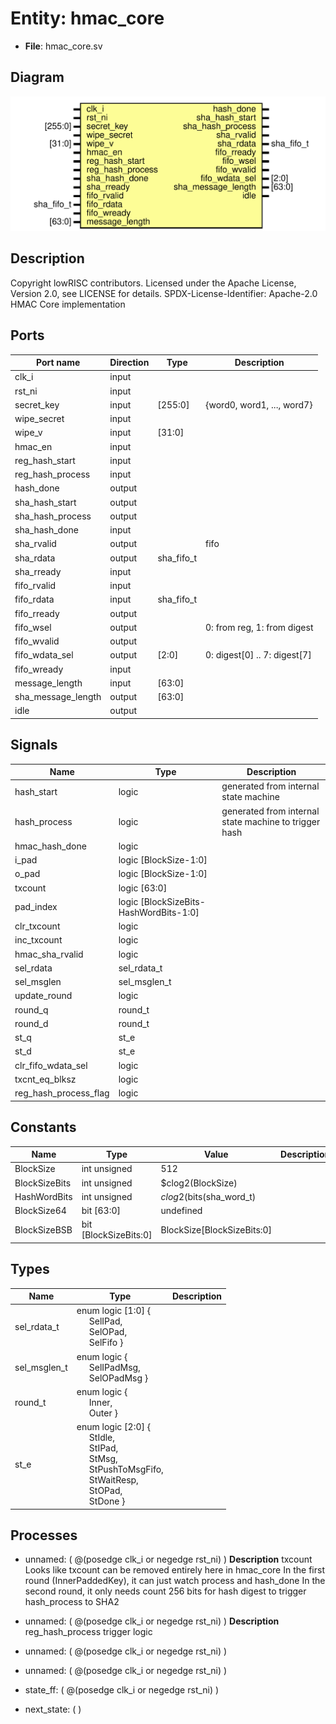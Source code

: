 # Entity: hmac_core

- **File**: hmac_core.sv
## Diagram

![Diagram](hmac_core.svg "Diagram")
## Description

Copyright lowRISC contributors.
 Licensed under the Apache License, Version 2.0, see LICENSE for details.
 SPDX-License-Identifier: Apache-2.0
 HMAC Core implementation
 
## Ports

| Port name          | Direction | Type       | Description                  |
| ------------------ | --------- | ---------- | ---------------------------- |
| clk_i              | input     |            |                              |
| rst_ni             | input     |            |                              |
| secret_key         | input     | [255:0]    | {word0, word1, ..., word7}   |
| wipe_secret        | input     |            |                              |
| wipe_v             | input     | [31:0]     |                              |
| hmac_en            | input     |            |                              |
| reg_hash_start     | input     |            |                              |
| reg_hash_process   | input     |            |                              |
| hash_done          | output    |            |                              |
| sha_hash_start     | output    |            |                              |
| sha_hash_process   | output    |            |                              |
| sha_hash_done      | input     |            |                              |
| sha_rvalid         | output    |            | fifo                         |
| sha_rdata          | output    | sha_fifo_t |                              |
| sha_rready         | input     |            |                              |
| fifo_rvalid        | input     |            |                              |
| fifo_rdata         | input     | sha_fifo_t |                              |
| fifo_rready        | output    |            |                              |
| fifo_wsel          | output    |            | 0: from reg, 1: from digest  |
| fifo_wvalid        | output    |            |                              |
| fifo_wdata_sel     | output    | [2:0]      | 0: digest[0] .. 7: digest[7] |
| fifo_wready        | input     |            |                              |
| message_length     | input     | [63:0]     |                              |
| sha_message_length | output    | [63:0]     |                              |
| idle               | output    |            |                              |
## Signals

| Name                  | Type                                   | Description                                           |
| --------------------- | -------------------------------------- | ----------------------------------------------------- |
| hash_start            | logic                                  | generated from internal state machine                 |
| hash_process          | logic                                  | generated from internal state machine to trigger hash |
| hmac_hash_done        | logic                                  |                                                       |
| i_pad                 | logic [BlockSize-1:0]                  |                                                       |
| o_pad                 | logic [BlockSize-1:0]                  |                                                       |
| txcount               | logic [63:0]                           |                                                       |
| pad_index             | logic [BlockSizeBits-HashWordBits-1:0] |                                                       |
| clr_txcount           | logic                                  |                                                       |
| inc_txcount           | logic                                  |                                                       |
| hmac_sha_rvalid       | logic                                  |                                                       |
| sel_rdata             | sel_rdata_t                            |                                                       |
| sel_msglen            | sel_msglen_t                           |                                                       |
| update_round          | logic                                  |                                                       |
| round_q               | round_t                                |                                                       |
| round_d               | round_t                                |                                                       |
| st_q                  | st_e                                   |                                                       |
| st_d                  | st_e                                   |                                                       |
| clr_fifo_wdata_sel    | logic                                  |                                                       |
| txcnt_eq_blksz        | logic                                  |                                                       |
| reg_hash_process_flag | logic                                  |                                                       |
## Constants

| Name          | Type                  | Value                      | Description |
| ------------- | --------------------- | -------------------------- | ----------- |
| BlockSize     | int unsigned          | 512                        |             |
| BlockSizeBits | int unsigned          | $clog2(BlockSize)          |             |
| HashWordBits  | int unsigned          | $clog2($bits(sha_word_t)   |             |
| BlockSize64   | bit [63:0]            | undefined                  |             |
| BlockSizeBSB  | bit [BlockSizeBits:0] | BlockSize[BlockSizeBits:0] |             |
## Types

| Name         | Type                                                                                                                                                                                                                                                                                                                                                                                                                       | Description |
| ------------ | -------------------------------------------------------------------------------------------------------------------------------------------------------------------------------------------------------------------------------------------------------------------------------------------------------------------------------------------------------------------------------------------------------------------------- | ----------- |
| sel_rdata_t  | enum logic [1:0] {<br><span style="padding-left:20px">     SelIPad,<br><span style="padding-left:20px">     SelOPad,<br><span style="padding-left:20px">     SelFifo   }                                                                                                                                                                                                                                                   |             |
| sel_msglen_t | enum logic {<br><span style="padding-left:20px">     SelIPadMsg,<br><span style="padding-left:20px">     SelOPadMsg   }                                                                                                                                                                                                                                                                                                    |             |
| round_t      | enum logic {<br><span style="padding-left:20px">     Inner,<br><span style="padding-left:20px">       Outer      }                                                                                                                                                                                                                                                                                                         |             |
| st_e         | enum logic [2:0] {<br><span style="padding-left:20px">     StIdle,<br><span style="padding-left:20px">     StIPad,<br><span style="padding-left:20px">     StMsg,<br><span style="padding-left:20px">                   StPushToMsgFifo,<br><span style="padding-left:20px">         StWaitResp,<br><span style="padding-left:20px">              StOPad,<br><span style="padding-left:20px">     StDone                 } |             |
## Processes
- unnamed: ( @(posedge clk_i or negedge rst_ni) )
**Description**
txcount
Looks like txcount can be removed entirely here in hmac_core
In the first round (InnerPaddedKey), it can just watch process and hash_done
In the second round, it only needs count 256 bits for hash digest to trigger
hash_process to SHA2

- unnamed: ( @(posedge clk_i or negedge rst_ni) )
**Description**
reg_hash_process trigger logic

- unnamed: ( @(posedge clk_i or negedge rst_ni) )
- unnamed: ( @(posedge clk_i or negedge rst_ni) )
- state_ff: ( @(posedge clk_i or negedge rst_ni) )
- next_state: (  )
